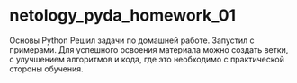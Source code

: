 # netology_pyda_homework_01
Основы Python
Решил задачи по домашней работе. Запустил с примерами. Для успешного освоения материала можно создать ветки, с улучшением алгоритмов и кода,
где это необходимо с практической стороны обучения.
